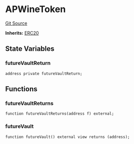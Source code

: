 # APWineToken
[Git Source](https://github.com/Swivel-Finance/illuminate/blob/ddf95dfbaf2df4d82b6652aff5c2effb5fee45f4/src/mocks/APWineToken.sol)

**Inherits:**
[ERC20](/src/mocks/ERC20.sol/contract.ERC20.md)


## State Variables
### futureVaultReturn

```solidity
address private futureVaultReturn;
```


## Functions
### futureVaultReturns


```solidity
function futureVaultReturns(address f) external;
```

### futureVault


```solidity
function futureVault() external view returns (address);
```

